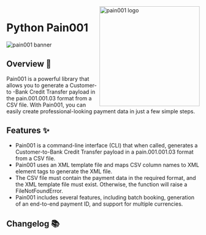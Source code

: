<!-- markdownlint-disable MD033 MD041 -->

<img src="https://raw.githubusercontent.com/sebastienrousseau/vault/main/assets/pain001/icon/ico-pain001.svg" alt="pain001 logo" width="261" align="right" />

<!-- markdownlint-enable MD033 MD041 -->

# Python Pain001

![pain001 banner][banner]

## Overview 📖

Pain001 is a powerful library that allows you to generate a Customer-to
-Bank Credit Transfer payload in the pain.001.001.03 format from a CSV
file. With Pain001, you can easily create professional-looking payment
data in just a few simple steps.

## Features ✨

- Pain001 is a command-line interface (CLI) that when called, generates
  a Customer-to-Bank Credit Transfer payload in a pain.001.001.03 format
  from a CSV file.
- Pain001 uses an XML template file and maps CSV column names to XML
  element tags to generate the XML file.
- The CSV file must contain the payment data in the required format, and
  the XML template file must exist. Otherwise, the function will raise a
  FileNotFoundError.
- Pain001 includes several features, including batch booking, generation
  of an end-to-end payment ID, and support for multiple currencies.

## Changelog 📚

[banner]: https://raw.githubusercontent.com/sebastienrousseau/vault/main/assets/pain001/title/title-pain001.svg
